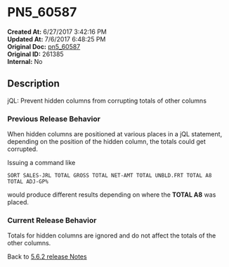 # PN5_60587

**Created At:** 6/27/2017 3:42:16 PM  
**Updated At:** 7/6/2017 6:48:25 PM  
**Original Doc:** [pn5_60587](https://docs.jbase.com/36526-5-6-2-release-notes/pn5_60587)  
**Original ID:** 261385  
**Internal:** No  

## Description

jQL: Prevent hidden columns from corrupting totals of other columns

### Previous Release Behavior

When hidden columns are positioned at various places in a jQL statement, depending on the position of the hidden column, the totals could get corrupted.

Issuing a command like

```
SORT SALES-JRL TOTAL GROSS TOTAL NET-AMT TOTAL UNBLD.FRT TOTAL A8 TOTAL ADJ-GP%
```

would produce different results depending on where the **TOTAL A8** was placed.

### Current Release Behavior

Totals for hidden columns are ignored and do not affect the totals of the other columns.

Back to [5.6.2 release Notes](./../README.md)
